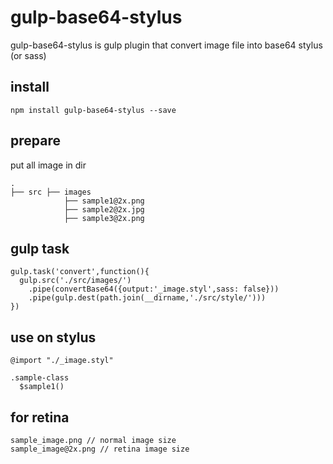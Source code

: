 # gulp-base64-stylus

gulp-base64-stylus is gulp plugin that convert image file into base64 stylus (or sass)


## install
```
npm install gulp-base64-stylus --save
```

## prepare
put all image in dir  
```
.
├── src ├── images
            ├── sample1@2x.png
            ├── sample2@2x.jpg
            ├── sample3@2x.png
```

## gulp task
```
gulp.task('convert',function(){
  gulp.src('./src/images/')
    .pipe(convertBase64({output:'_image.styl',sass: false}))
    .pipe(gulp.dest(path.join(__dirname,'./src/style/')))
})
```

## use on stylus
```
@import "./_image.styl"

.sample-class
  $sample1()
```


## for retina
```
sample_image.png // normal image size
sample_image@2x.png // retina image size
```